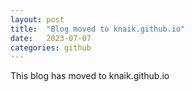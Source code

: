 ```yaml
---
layout: post
title:  "Blog moved to knaik.github.io"
date:   2023-07-07
categories: github
---
```

This blog has moved to knaik.github.io
